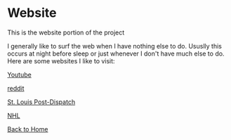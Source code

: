 # Website
This is the website portion of the project

I generally like to surf the web when I have nothing else to do. Ususlly this occurs at night before sleep or just whenever I don't have much else to do. Here are some websites I like to visit:

[Youtube](https://www.youtube.com)

[reddit](https://www.reddit.com)

[St. Louis Post-Dispatch](https://www.stltoday.com)

[NHL](https://www.nhl.com)

[Back to Home]()

